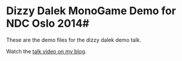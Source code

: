 # Dizzy Dalek  MonoGame Demo for NDC Oslo 2014#

These are the demo files for the dizzy dalek demo talk.

Watch the [talk video on my blog](http://www.nogginbox.co.uk/blog/dizzy-dalek-ndc2014).